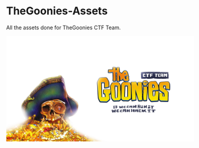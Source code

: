# TheGoonies-Assets
All the assets done for TheGoonies CTF Team.


![alt tag](Wallpapers/Wallpaper.jpg)
